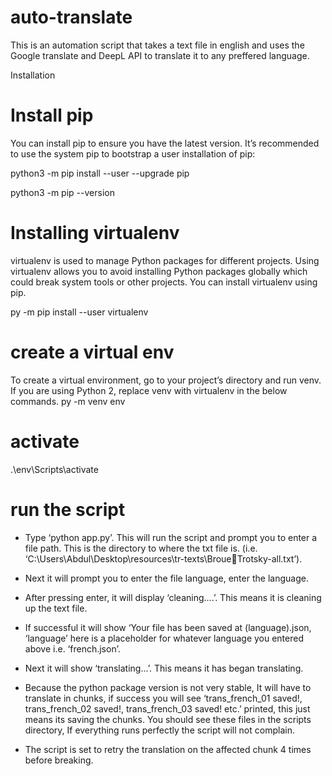 # auto-translate
This is an automation script that takes a text file in english and uses the Google translate and DeepL API to translate it to any preffered language.

Installation

# Install pip

You can install pip to ensure you have the latest version. It’s recommended to use the system pip to bootstrap a user installation of pip:

python3 -m pip install --user --upgrade pip

python3 -m pip --version

# Installing virtualenv

virtualenv is used to manage Python packages for different projects. Using virtualenv allows you to avoid installing Python packages globally which could break system tools or other projects. You can install virtualenv using pip.

py -m pip install --user virtualenv

# create a virtual env

To create a virtual environment, go to your project’s directory and run venv. If you are using Python 2, replace venv with virtualenv in the below commands.
py -m venv env

# activate

.\env\Scripts\activate

# run the script

- Type ‘python app.py’. This will run the script and prompt you to enter a file path. This is the 
directory to where the txt file is. (i.e. ‘C:\Users\Abdul\Desktop\resources\tr-texts\BroueTrotsky-all.txt’).

- Next it will prompt you to enter the file language, enter the language.

- After pressing enter, it will display ‘cleaning....’. This means it is cleaning up the text file.

- If successful it will show ‘Your file has been saved at (language).json, ‘language’ here is a 
placeholder for whatever language you entered above i.e. ‘french.json’.

- Next it will show ‘translating...’. This means it has began translating.

- Because the python package version is not very stable, It will have to translate in chunks, if 
success you will see ‘trans_french_01 saved!, trans_french_02 saved!, trans_french_03 saved! 
etc.’ printed, this just means its saving the chunks. You should see these files in the scripts 
directory, If everything runs perfectly the script will not complain.

- The script is set to retry the translation on the affected chunk 4 times before breaking. 
